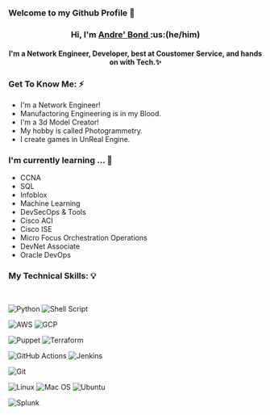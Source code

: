 ### Welcome to my Github Profile :bust_in_silhouette:

<!--
**leadblacktech/leadblacktech** is a ✨ _special_ ✨ repository because its `README.md` (this file) appears on your GitHub profile.

Here are some ideas to get you started:

- 🔭 I’m currently working on ...
- 🌱 I’m currently learning ...
- 👯 I’m looking to collaborate on ...
- 🤔 I’m looking for help with ...
- 💬 Ask me about ...
- 📫 How to reach me: ...
- 😄 Pronouns: ...
- ⚡ Fun fact: ...
-->

<h3 align="center">
    Hi, I'm <a href="https://andrebondsr.com/" target="_blank" rel="noreferrer">Andre' Bond </a>:us:(he/him)
</h3>

<h4 align="center">
    I'm a Network Engineer, Developer, best at Coustomer Service, and hands on with Tech.✨
</h4>

### Get To Know Me: ⚡

- I'm a Network Engineer! 
- Manufactoring Engineering is in my Blood. 
- I'm a 3d Model Creator!
- My hobby is called Photogrammetry.
- I create games in UnReal Engine.

### I'm currently learning ... 🔭

- CCNA
- SQL 
- Infoblox 
- Machine Learning 
- DevSecOps & Tools 
- Cisco ACI
- Cisco ISE
- Micro Focus Orchestration Operations
- DevNet Associate
- Oracle DevOps

### My Technical Skills: 💡  
<br>

![Python](https://img.shields.io/badge/Code-Python-informational?style=flat&logo=Python&color=ffdd54)
![Shell Script](https://img.shields.io/badge/Code-Shell_Script-informational?style=flat&logo=Shell_Script&color=23121011)


![AWS](https://img.shields.io/badge/Cloud-AWS-informational?style=flat&logo=AWS&color=23FF9900)
![GCP](https://img.shields.io/badge/Cloud-GCP-informational?style=flat&logo=GCP&color=2274A5)

![Puppet](https://img.shields.io/badge/Config-Puppet-informational?style=flat&logo=Puppet&color=FC440F)
![Terraform](https://img.shields.io/badge/Config-Terraform-informational?style=flat&logo=Terraform&color=235835CC)

![GitHub Actions](https://img.shields.io/badge/CICD-GitHubActions-informational?style=flat&logo=GitHub&color=77567A)
![Jenkins](https://img.shields.io/badge/CICD-Jenkins-informational?style=flat&logo=Jenkins&color=C47AC0)

![Git](https://img.shields.io/badge/Version-Git-informational?style=flat&logo=Git&color=FF729F)

![Linux](https://img.shields.io/badge/OS-Linux-informational?style=flat&logo=Linux&color=F4E285)
![Mac OS](https://img.shields.io/badge/OS-MacOS-informational?style=flat&logo=MacOS&color=F4A259)
![Ubuntu](https://img.shields.io/badge/OS-Ubuntu-informational?style=flat&logo=Ubuntu&color=5B8E7D)

![Splunk](https://img.shields.io/badge/Data-Splunk-informational?style=flat&logo=Splunk&color=351E29)
